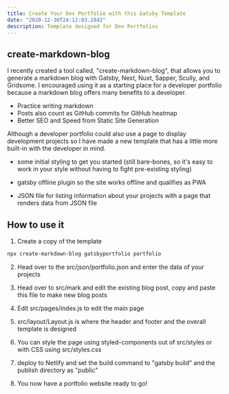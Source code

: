 ```yaml
---
title: Create Your Dev Portfolio with this Gatsby Template
date: "2020-12-30T24:12:03.284Z"
description: Template designed for Dev Portfolios
---
```


## create-markdown-blog

I recently created a tool called, "create-markdown-blog", that allows you to generate a markdown blog with Gatsby, Next, Nuxt, Sapper, Scully, and Gridsome. I encouraged using it as a starting place for a developer portfolio because a markdown blog offers many benefits to a developer.

- Practice writing markdown
- Posts also count as GitHub commits for GitHub heatmap
- Better SEO and Speed from Static Site Generation

Although a developer portfolio could also use a page to display development projects so I have made a new template that has a little more built-in with the developer in mind.

- some initial styling to get you started (still bare-bones, so it's easy to work in your style without having to fight pre-existing styling)

- gatsby offline plugin so the site works offline and qualifies as PWA

- JSON file for listing information about your projects with a page that renders data from JSON file

## How to use it

1. Create a copy of the template

```bash
npx create-markdown-blog gatsbyportfolio portfolio
```

2. Head over to the src/json/portfolio.json and enter the data of your projects

3. Head over to src/mark and edit the existing blog post, copy and paste this file to make new blog posts

4. Edit src/pages/index.js to edit the main page

5. src/layout/Layout.js is where the header and footer and the overall template is designed

6. You can style the page using styled-components out of src/styles or with CSS using src/styles.css

7. deploy to Netlify and set the build command to "gatsby build" and the publish directory as "public"

8. You now have a portfolio website ready to go!